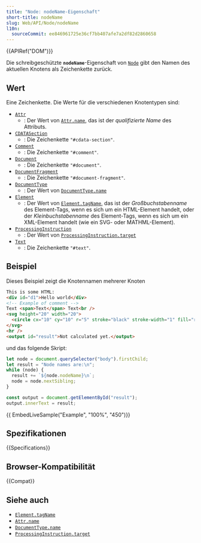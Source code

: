 ```yaml
---
title: "Node: nodeName-Eigenschaft"
short-title: nodeName
slug: Web/API/Node/nodeName
l10n:
  sourceCommit: ee846961725e36cf7bb407afe7a2df82d2860658
---
```


{{APIRef("DOM")}}

Die schreibgeschützte **`nodeName`**-Eigenschaft von [`Node`](/de/docs/Web/API/Node) gibt den Namen des aktuellen Knotens als Zeichenkette zurück.

## Wert

Eine Zeichenkette. Die Werte für die verschiedenen Knotentypen sind:

- [`Attr`](/de/docs/Web/API/Attr)
  - : Der Wert von [`Attr.name`](/de/docs/Web/API/Attr/name), das ist der _qualifizierte Name_ des Attributs.
- [`CDATASection`](/de/docs/Web/API/CDATASection)
  - : Die Zeichenkette `"#cdata-section"`.
- [`Comment`](/de/docs/Web/API/Comment)
  - : Die Zeichenkette `"#comment"`.
- [`Document`](/de/docs/Web/API/Document)
  - : Die Zeichenkette `"#document"`.
- [`DocumentFragment`](/de/docs/Web/API/DocumentFragment)
  - : Die Zeichenkette `"#document-fragment"`.
- [`DocumentType`](/de/docs/Web/API/DocumentType)
  - : Der Wert von [`DocumentType.name`](/de/docs/Web/API/DocumentType/name)
- [`Element`](/de/docs/Web/API/Element)
  - : Der Wert von [`Element.tagName`](/de/docs/Web/API/Element/tagName), das ist der _Großbuchstabenname_ des Element-Tags, wenn es sich um ein HTML-Element handelt,
    oder der _Kleinbuchstabenname_ des Element-Tags, wenn es sich um ein XML-Element handelt (wie ein SVG- oder MATHML-Element).
- [`ProcessingInstruction`](/de/docs/Web/API/ProcessingInstruction)
  - : Der Wert von [`ProcessingInstruction.target`](/de/docs/Web/API/ProcessingInstruction/target)
- [`Text`](/de/docs/Web/API/Text)
  - : Die Zeichenkette `"#text"`.

## Beispiel

Dieses Beispiel zeigt die Knotennamen mehrerer Knoten

```html
This is some HTML:
<div id="d1">Hello world</div>
<!-- Example of comment -->
Text <span>Text</span> Text<br />
<svg height="20" width="20">
  <circle cx="10" cy="10" r="5" stroke="black" stroke-width="1" fill="red" />
</svg>
<hr />
<output id="result">Not calculated yet.</output>
```

und das folgende Skript:

```js
let node = document.querySelector("body").firstChild;
let result = "Node names are:\n";
while (node) {
  result += `${node.nodeName}\n`;
  node = node.nextSibling;
}

const output = document.getElementById("result");
output.innerText = result;
```

{{ EmbedLiveSample("Example", "100%", "450")}}

## Spezifikationen

{{Specifications}}

## Browser-Kompatibilität

{{Compat}}

## Siehe auch

- [`Element.tagName`](/de/docs/Web/API/Element/tagName)
- [`Attr.name`](/de/docs/Web/API/Attr/name)
- [`DocumentType.name`](/de/docs/Web/API/DocumentType/name)
- [`ProcessingInstruction.target`](/de/docs/Web/API/ProcessingInstruction/target)
